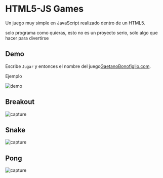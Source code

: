 # HTML5-JS Games
Un juego muy simple en JavaScript realizado dentro de un HTML5. 

solo programa como quieras, esto no es un proyecto serio, solo algo que hacer para divertirse

## Demo
Escribe ```Jugar``` y entonces el nombre del juego[GaetanoBonofiglio.com](http://www.gaetanobonofiglio.com/).

Ejemplo

![demo](demo.png)

## Breakout
![capture](capture1.png)

## Snake
![capture](capture2.png)

## Pong
![capture](capture3.png)
